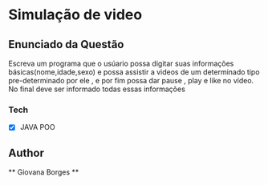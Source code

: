 # Simulação de video

## Enunciado da Questão 

Escreva um programa que o usúario possa 
digitar suas informações básicas(nome,idade,sexo) e possa assistir
a videos de um determinado tipo pre-determinado
por ele , e por fim possa dar pause , play e like no vídeo. No
final deve ser informado todas essas informações 

### Tech

- [x] JAVA POO

## Author

** Giovana Borges **
